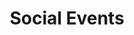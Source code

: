 ---
title: Social Events

# Listing view
view: community/datedshowcase

# Optional header image (relative to `assets/media/` folder).
banner:
  caption: ''
  image: ''
---